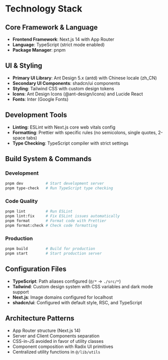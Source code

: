 # Technology Stack

## Core Framework & Language
- **Frontend Framework**: Next.js 14 with App Router
- **Language**: TypeScript (strict mode enabled)
- **Package Manager**: pnpm

## UI & Styling
- **Primary UI Library**: Ant Design 5.x (antd) with Chinese locale (zh_CN)
- **Secondary UI Components**: shadcn/ui components
- **Styling**: Tailwind CSS with custom design tokens
- **Icons**: Ant Design Icons (@ant-design/icons) and Lucide React
- **Fonts**: Inter (Google Fonts)

## Development Tools
- **Linting**: ESLint with Next.js core web vitals config
- **Formatting**: Prettier with specific rules (no semicolons, single quotes, 2-space tabs)
- **Type Checking**: TypeScript compiler with strict settings

## Build System & Commands

### Development
```bash
pnpm dev          # Start development server
pnpm type-check   # Run TypeScript type checking
```

### Code Quality
```bash
pnpm lint         # Run ESLint
pnpm lint:fix     # Fix ESLint issues automatically
pnpm format       # Format code with Prettier
pnpm format:check # Check code formatting
```

### Production
```bash
pnpm build        # Build for production
pnpm start        # Start production server
```

## Configuration Files
- **TypeScript**: Path aliases configured (`@/*` → `./src/*`)
- **Tailwind**: Custom design system with CSS variables and dark mode support
- **Next.js**: Image domains configured for localhost
- **shadcn/ui**: Configured with default style, RSC, and TypeScript

## Architecture Patterns
- App Router structure (Next.js 14)
- Server and Client Components separation
- CSS-in-JS avoided in favor of utility classes
- Component composition with Radix UI primitives
- Centralized utility functions in `@/lib/utils`